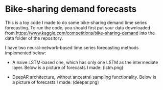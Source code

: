 # Bike-sharing demand forecasts

This is a toy code I made to do some bike-sharing demand time series forecasting.
To run the code, you should first put your data downloaded from https://www.kaggle.com/competitions/bike-sharing-demand into the data folder of the repository.

I have two neural-network-based time series forecasting methods implemented below:

* A naive LSTM-based one, which has only one LSTM as the intermediate layer. Below is a picture of forecasts I made:
(lstm.png)

* DeepAR architecture, without ancestral sampling functionality. Below is a picture of forecasts I made:
(deepar.png)